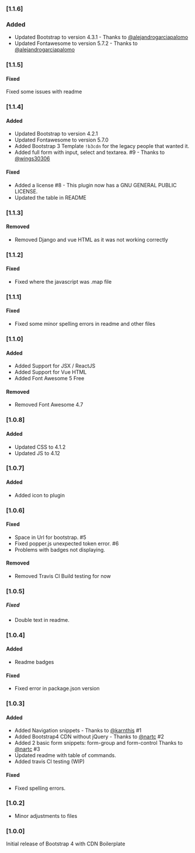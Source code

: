 ### [1.1.6]
### Added
- Updated Bootstrap to version 4.3.1 - Thanks to [@alejandrogarciapalomo](https://github.com/alejandrogarciapalomo)
- Updated Fontawesome to version 5.7.2 - Thanks to [@alejandrogarciapalomo](https://github.com/alejandrogarciapalomo)

### [1.1.5]

#### Fixed
Fixed some issues with readme

### [1.1.4]

#### Added
- Updated Bootstrap to version 4.2.1
- Updated Fontawesome to version 5.7.0
- Added Bootstrap 3 Template `!b3cdn` for the legacy people that wanted it.
- Added full form with input, select and textarea. #9 - Thanks to [@wings30306](https://github.com/Wings30306)

#### Fixed
- Added a license #8 - This plugin now has a GNU GENERAL PUBLIC LICENSE.
- Updated the table in README

### [1.1.3]
#### Removed
- Removed Django and vue HTML as it was not working correctly

### [1.1.2]
#### Fixed
- Fixed where the javascript was .map file

### [1.1.1]
#### Fixed
- Fixed some minor spelling errors in readme and other files

### [1.1.0]
#### Added
- Added Support for JSX / ReactJS
- Added Support for Vue HTML
- Added Font Awesome 5 Free

#### Removed
- Removed Font Awesome 4.7


### [1.0.8]
#### Added
- Updated CSS to 4.1.2
- Updated JS to 4.12

### [1.0.7]
#### Added
- Added icon to plugin

### [1.0.6]
#### Fixed
- Space in Url for bootstrap. #5
- Fixed popper.js unexpected token error. #6
- Problems with badges not displaying.

#### Removed
- Removed Travis CI Build testing for now

### [1.0.5]
##### Fixed
- Double text in readme.

### [1.0.4]
#### Added
- Readme badges

#### Fixed
- Fixed error in package.json version


### [1.0.3]
#### Added

- Added Navigation snippets  - Thanks to [@karnthis](https://github.com/karnthis) #1
- Added Bootstrap4 CDN without jQuery -  Thanks to [@nartc](https://github.com/nartc) #2
- Added 2 basic form snippets: form-group and form-control Thanks to [@nartc](https://github.com/nartc) #3
- Updated readme with table of commands.
- Added travis CI testing (WIP)

#### Fixed
- Fixed spelling errors.


### [1.0.2]
- Minor adjustments to files

### [1.0.0]

Initial release of Bootstrap 4 with CDN Boilerplate
